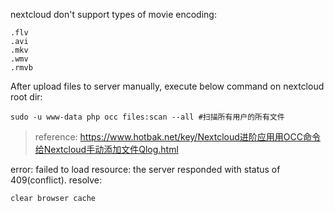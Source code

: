nextcloud don't support types of movie encoding:
```shell script
.flv
.avi
.mkv
.wmv
.rmvb
``` 

After upload files to server manually, execute below command on nextcloud root dir:
```shell script
sudo -u www-data php occ files:scan --all #扫描所有用户的所有文件
```
> reference: 
https://www.hotbak.net/key/Nextcloud进阶应用用OCC命令给Nextcloud手动添加文件Qlog.html


error: failed to load resource: the server responded with status of 409(conflict). resolve:
```shell script
clear browser cache
```